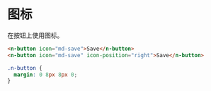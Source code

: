 # 图标
在按钮上使用图标。
```html
<n-button icon="md-save">Save</n-button>
<n-button icon="md-save" icon-position="right">Save</n-button>
```
```css
.n-button {
  margin: 0 8px 8px 0;
}
```
